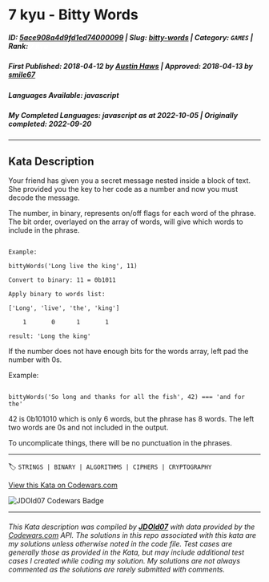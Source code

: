 # 7 kyu - Bitty Words

##### **ID**: [5ace908a4d9fd1ed74000099](https://www.codewars.com/kata/5ace908a4d9fd1ed74000099) | **Slug**: [bitty-words](https://www.codewars.com/kata/5ace908a4d9fd1ed74000099) | **Category**: `GAMES` | **Rank**: <span style="color:white">7 kyu</span>

##### **First Published**: 2018-04-12 ***by*** [Austin Haws](https://www.codewars.com/users/Austin%20Haws) | **Approved**: 2018-04-13 ***by*** [smile67](https://www.codewars.com/users/smile67)

##### **Languages Available**: javascript

##### **My Completed Languages**: javascript ***as at*** 2022-10-05 | **Originally completed**: 2022-09-20

---

## Kata Description


Your friend has given you a secret message nested inside a block of text. She provided you the key to her code as a number and now you must decode the message.



The number, in binary, represents on/off flags for each word of the phrase. The bit order, overlayed on the array of words, will give which words to include in the phrase.

```

Example:

bittyWords('Long live the king', 11)

Convert to binary: 11 = 0b1011

Apply binary to words list:

['Long', 'live', 'the', 'king']

    1       0      1       1

result: 'Long the king'

```

If the number does not have enough bits for the words array, left pad the number with 0s.



Example:

```

bittyWords('So long and thanks for all the fish', 42) === 'and for the'

```

42 is 0b101010 which is only 6 words, but the phrase has 8 words. The left two words are 0s and not included in the output.



To uncomplicate things, there will be no punctuation in the phrases.

---


🏷 `STRINGS | BINARY | ALGORITHMS | CIPHERS | CRYPTOGRAPHY`


[View this Kata on Codewars.com](https://www.codewars.com/kata/5ace908a4d9fd1ed74000099)

![](https://www.codewars.com/users/jdold07/badges/large "JDOld07 Codewars Badge")

---

###### *This Kata description was compiled by [**JDOld07**](https://tpstech.dev) with data provided by the [Codewars.com](https://www.codewars.com) API.  The solutions in this repo associated with this kata are my solutions unless otherwise noted in the code file.  Test cases are generally those as provided in the Kata, but may include additional test cases I created while coding my solution.  My solutions are not always commented as the solutions are rarely submitted with comments.*
